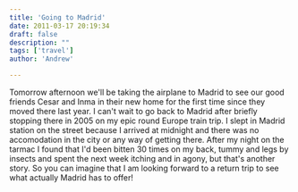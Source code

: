 ```yaml
---
title: 'Going to Madrid'
date: 2011-03-17 20:19:34
draft: false
description: ""
tags: ['travel']
author: 'Andrew'

---
```


Tomorrow afternoon we'll be taking the airplane to Madrid to see our good friends Cesar and Inma in their new home for the first time since they moved there last year. I can't wait to go back to Madrid after briefly stopping there in 2005 on my epic round Europe train trip. I slept in Madrid station on the street because I arrived at midnight and there was no accomodation in the city or any way of getting there. After my night on the tarmac I found that I'd been bitten 30 times on my back, tummy and legs by insects and spent the next week itching and in agony, but that's another story. So you can imagine that I am looking forward to a return trip to see what actually Madrid has to offer!
